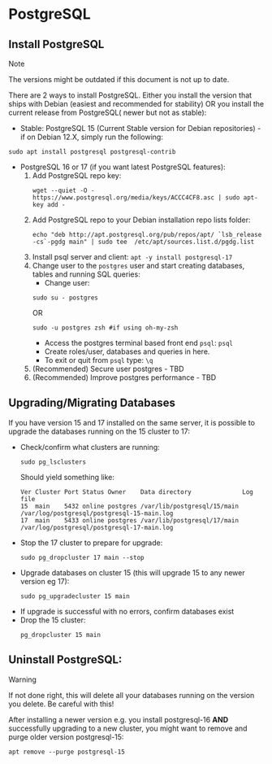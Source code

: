 # PostgreSQL

## Install PostgreSQL
> [!NOTE]
> The versions might be outdated if this document is not up to date.

There are 2 ways to install PostgreSQL. Either you install the version that ships with Debian (easiest and recommended for stability) OR you install the current release from PostgreSQL( newer but not as stable):
- Stable: PostgreSQL 15 (Current Stable version for Debian repositories) - if on Debian 12.X, simply run the following:
 ```
 sudo apt install postgresql postgresql-contrib
 ```
- PostgreSQL 16 or 17 (if you want latest PostgreSQL features):
   1. Add PostgreSQL repo key:
      ```
      wget --quiet -O - https://www.postgresql.org/media/keys/ACCC4CF8.asc | sudo apt-key add -
      ```
   2. Add PostgreSQL repo to your Debian installation repo lists folder:
      ```
      echo "deb http://apt.postgresql.org/pub/repos/apt/ `lsb_release -cs`-pgdg main" | sudo tee  /etc/apt/sources.list.d/pgdg.list
      ```
   3. Install psql server and client: `apt -y install postgresql-17`
   4. Change user to the `postgres` user and start creating databases, tables and running SQL queries:
      - Change user:
      ```
      sudo su - postgres
      ```
      OR
      ```
      sudo -u postgres zsh #if using oh-my-zsh
      ```
      - Access the postgres terminal based front end `psql`:
      `psql`
      - Create roles/user, databases and queries in here.
      - To exit or quit from `psql` type: `\q`
   4. (Recommended) Secure user postgres - TBD
   5. (Recommended) Improve postgres performance - TBD

## Upgrading/Migrating Databases
If you have version 15 and 17 installed on the same server, it is possible to upgrade the databases running on the 15 cluster to 17:
- Check/confirm what clusters are running:
  ```
  sudo pg_lsclusters
  ```
  Should yield something like:
  ```
  Ver Cluster Port Status Owner    Data directory              Log file
  15  main    5432 online postgres /var/lib/postgresql/15/main /var/log/postgresql/postgresql-15-main.log
  17  main    5433 online postgres /var/lib/postgresql/17/main /var/log/postgresql/postgresql-17-main.log
  ```
- Stop the 17 cluster to prepare for upgrade:
  ```
  sudo pg_dropcluster 17 main --stop
  ```
- Upgrade databases on cluster 15 (this will upgrade 15 to any newer version eg 17):
  ```
  sudo pg_upgradecluster 15 main
  ```
- If upgrade is successful with no errors, confirm databases exist
- Drop the 15 cluster:
  ```
  pg_dropcluster 15 main
  ```

## Uninstall PostgreSQL:
> [!WARNING]
> If not done right, this will delete all your databases running on the version you delete. Be careful with this!

After installing a newer version e.g. you install postgresql-16 **AND** successfully upgrading to a new cluster, you might want to remove and purge older version postgresql-15:
```
apt remove --purge postgresql-15
```
